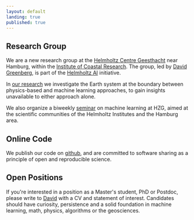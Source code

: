```yaml
---
layout: default
landing: true
published: true
---
```


## Research Group
We are a new research group at the [Helmholtz Centre Geesthacht](https://www.hzg.de/index.php.en) near Hamburg, within the [Institute of Coastal Research](https://www.hzg.de/institutes_platforms/coastal_research/index.php.en). The group, led by [David Greenberg](mailto:david.greenberg@hzg.de), is part of the [Helmholtz AI](https://www.helmholtz.ai/) initiative.

In [our research](research.html) we investigate the Earth system at the boundary between physics-based and machine learning approaches, to gain insights unavailable to either approach alone.

We also organize a biweekly [seminar](seminar.html) on machine learning at HZG, aimed at the scientific communities of the Helmholtz Institutes and the Hamburg area.

## Online Code
We publish our code on [github](https://github.com/m-dml), and are committed to software sharing as a principle of open and reproducible science.

## Open Positions
If you're interested in a position as a Master's student, PhD or Postdoc, please write to [David](mailto:david.greenberg@hzg.de) with a CV and statement of interest. Candidates should have curiosity, persistence and a solid foundation in machine learning, math, physics, algorithms or the geosciences.
